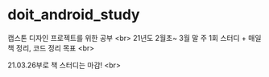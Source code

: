 # doit_android_study
캡스톤 디자인 프로젝트를 위한 공부 <br\>
21년도 2월초~ 3월 말 주 1회 스터디 + 매일 책 정리, 코드 정리 목표 <br\>

21.03.26부로 책 스터디는 마감! <br\>
